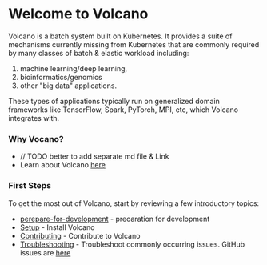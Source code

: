 # Welcome to Volcano

Volcano is a batch system built on Kubernetes. It provides a suite of mechanisms currently missing from
Kubernetes that are commonly required by many classes of batch & elastic workload including:

1. machine learning/deep learning,
2. bioinformatics/genomics
3. other "big data" applications.

These types of applications typically run on generalized domain
frameworks like TensorFlow, Spark, PyTorch, MPI, etc, which Volcano integrates with.

### Why Vocano?
- // TODO better to add separate md file & Link
- Learn about Volcano [here](https://github.com/volcano-sh/volcano/blob/master/README.md)  

### First Steps  
To get the most out of Volcano, start by reviewing a few introductory topics:
- [perepare-for-development](../development/perepare-for-development.md) - preoaration for development
- [Setup](../development/development.md) - Install Volcano  
- [Contributing](https://github.com/volcano-sh/volcano/blob/master/contribute.md) - Contribute to Volcano  
- [Troubleshooting](../troubleshooting/troubleshooting.md) - Troubleshoot commonly occurring issues. GitHub issues are [here](https://github.com/volcano-sh/volcano/issues)  
